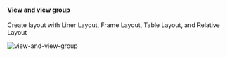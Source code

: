 #### View and view group

Create layout with Liner Layout, Frame Layout, Table Layout, and Relative Layout

![view-and-view-group](https://user-images.githubusercontent.com/27923352/174444818-ada6e28d-632e-4b9f-a7f6-1ad472006036.gif)
